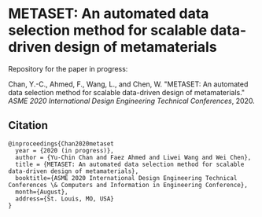 # METASET: An automated data selection method for scalable data-driven design of metamaterials

Repository for the paper in progress:

Chan, Y.-C., Ahmed, F., Wang, L., and Chen, W. "METASET: An automated data selection method for scalable data-driven design of metamaterials." _ASME 2020 International Design Engineering Technical Conferences_, 2020.

## Citation
    @inproceedings{Chan2020metaset
      year = {2020 (in progress)},
      author = {Yu-Chin Chan and Faez Ahmed and Liwei Wang and Wei Chen},
      title = {METASET: An automated data selection method for scalable data-driven design of metamaterials},
      booktitle={ASME 2020 International Design Engineering Technical Conferences \& Computers and Information in Engineering Conference},
      month={August},
      address={St. Louis, MO, USA}
    }
